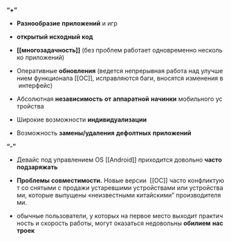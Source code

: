 **“+”**
- **Разнообразие** **приложений** и игр
    
- **открытый** **исходный** **код** 
    
- **[[многозадачность]]** (без проблем работает одновременно несколько приложений)
    
-   Оперативные **обновления** (ведется непрерывная работа над улучшением функционала [[ОС]], исправляются баги, вносятся изменения в интерфейс)
    
-  Абсолютная **независимость** **от** **аппаратной** **начинки** мобильного устройства
    
- Широкие возможности **индивидуализации**
    
-  Возможность **замены/удаления** **дефолтных** **приложений**
    
**“-”**
- Девайс под управлением OS [[Android]] приходится довольно **часто** **подзаряжать**
    
-  **Проблемы** **совместимости.** Новые версии  [[ОС]] часто конфликтуют со снятыми с продажи устаревшими устройствами или устройствами, которые выпущены «неизвестными китайскими” производителями.
    
-  обычные пользователи, у которых на первое место выходит практичность и скорость работы, могут оказаться недовольны **обилием** **настроек**
    
